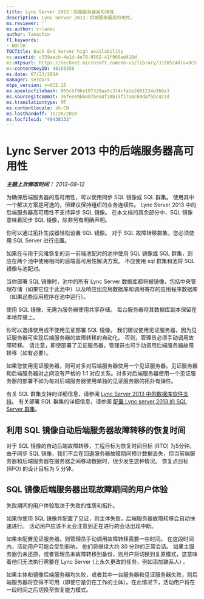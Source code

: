 ```yaml
---
title: Lync Server 2013：后端服务器高可用性
description: Lync Server 2013：后端服务器高可用性。
ms.reviewer: ''
ms.author: v-lanac
author: lanachin
f1.keywords:
- NOCSH
TOCTitle: Back End Server high availability
ms:assetid: c559aacb-4e1d-4e78-9582-41f966ad418d
ms:mtpsurl: https://technet.microsoft.com/en-us/library/JJ205248(v=OCS.15)
ms:contentKeyID: 48185358
ms.date: 07/23/2014
manager: serdars
mtps_version: v=OCS.15
ms.openlocfilehash: 805cbf96e107329aa5c374cfa1e2d01234d360a3
ms.sourcegitcommit: 36fee89bb887bea4f18b19f17a8c69daf5bc423d
ms.translationtype: MT
ms.contentlocale: zh-CN
ms.lasthandoff: 11/26/2020
ms.locfileid: "49438132"
---
```

# <a name="back-end-server-high-availability-in-lync-server-2013"></a>Lync Server 2013 中的后端服务器高可用性

<div data-xmlns="http://www.w3.org/1999/xhtml">

<div class="topic" data-xmlns="http://www.w3.org/1999/xhtml" data-msxsl="urn:schemas-microsoft-com:xslt" data-cs="https://msdn.microsoft.com/">

<div data-asp="https://msdn2.microsoft.com/asp">



</div>

<div id="mainSection">

<div id="mainBody">

<span> </span>

_**主题上次修改时间：** 2013-08-12_

为确保后端服务器的高可用性，可以使用同步 SQL 镜像或 SQL 群集。 使用其中一个解决方案是可选的，但建议保持组织的业务连续性。 Lync Server 2013 中的后端服务器高可用性不支持异步 SQL 镜像。 在本文档的其余部分中，SQL 镜像意味着同步 SQL 镜像，除非另有明确声明。

你可以通过拓扑生成器轻松设置 SQL 镜像。 对于 SQL 故障转移群集，您必须使用 SQL Server 进行设置。

如果在与用于灾难恢复的另一前端池配对的池中使用 SQL 镜像或 SQL 群集，则应在两个池中使用相同的后端高可用性解决方案。 不应使用 sql 群集和池将 SQL 镜像与池配对。

当你部署 SQL 镜像时，池中的所有 Lync Server 数据库都将被镜像，包括中央管理存储（如果它位于此池中）以及响应组应用数据库和调用寄存的应用程序数据库（如果这些应用程序在池中运行）。

使用 SQL 镜像，无需为服务器使用共享存储。 每台服务器将其数据库副本保留在本地存储上。

你可以选择使用或不使用见证部署 SQL 镜像。 我们建议使用见证服务器，因为见证服务器可实现后端服务器的故障转移的自动化。 否则，管理员必须手动调用故障转移。 请注意，即使部署了见证服务器，管理员也可手动调用后端服务器故障转移（如有必要）。

如果您使用见证服务器，则可对多对后端服务器使用一个见证服务器。见证服务器和后端服务器对之间没有严格的 1:1 对应关系。对多对后端服务器使用一个见证服务器的部署不如为每对后端服务器使用单独的见证服务器的拓扑有弹性。

有关 SQL 群集支持的详细信息，请参阅 [Lync Server 2013 中的数据库软件支持](lync-server-2013-database-software-support.md)。 有关部署 SQL 群集的详细信息，请参阅 [配置 Lync server 2013 的 SQL Server 群集](lync-server-2013-configure-sql-server-clustering.md)。

<div>

## <a name="recovery-time-for-automatic-back-end-server-failover-with-sql-mirroring"></a>利用 SQL 镜像自动后端服务器故障转移的恢复时间

对于 SQL 镜像的自动后端故障转移，工程目标为恢复时间目标 (RTO) 为5分钟。 由于同步 SQL 镜像，我们不会在回退服务器故障期间预计数据丢失，但当前端服务器和后端服务器在服务器之间移动数据时，很少发生这种情况。 恢复点目标 (RPO) 的设计目标为 5 分钟。

</div>

<div>

## <a name="user-experience-during-back-end-server-failure-with-sql-mirroring"></a>SQL 镜像后端服务器出现故障期间的用户体验

失败期间的用户体验取决于失败的性质和拓扑。

如果你使用 SQL 镜像并配置了见证，则主体失败，后端服务器故障转移会自动快速进行。 活动用户应该不太会注意到正在进行的会话出现中断。

如果未配置见证服务器，则管理员手动调用故障转移需要一些时间。 在这段时间内，活动用户可能会受到影响。 他们将继续大约 30 分钟的正常会话。 如果主服务器仍未还原，或者管理员未故障转移到备份，则用户将切换到复原模式，这意味着他们无法执行需要在 Lync Server (上永久更改的任务，例如添加联系人) 。

如果主体和镜像后端服务器均失败，或者其中一台服务器和见证服务器失败，则后端服务器将变得不可用（即使它是仍在工作的主体）。在此情况下，活动用户将在一段时间之后切换至恢复能力模式。

</div>

</div>

<span> </span>

</div>

</div>

</div>

